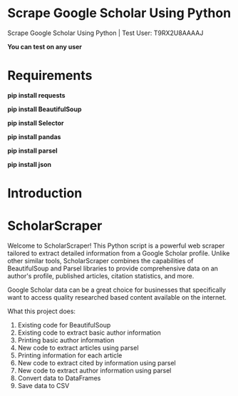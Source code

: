 # Scrape Google Scholar Using Python
Scrape Google Scholar Using Python | Test User: T9RX2U8AAAAJ


**You can test on any user**

# Requirements
 **pip install requests** 

 **pip install BeautifulSoup** 

 **pip install Selector** 

 **pip install pandas** 

 **pip install parsel** 

 **pip install json** 


# Introduction 
# ScholarScraper

Welcome to ScholarScraper! This Python script is a powerful web scraper tailored to extract detailed information from a Google Scholar profile. Unlike other similar tools, ScholarScraper combines the capabilities of BeautifulSoup and Parsel libraries to provide comprehensive data on an author's profile, published articles, citation statistics, and more.

Google Scholar data can be a great choice for businesses that specifically want to access quality researched based content available on the internet. 

What this project does:

1) Existing code for BeautifulSoup
2) Existing code to extract basic author information
3) Printing basic author information
4) New code to extract articles using parsel
5) Printing information for each article
6) New code to extract cited by information using parsel
7) New code to extract author information using parsel
8) Convert data to DataFrames
9) Save data to CSV

